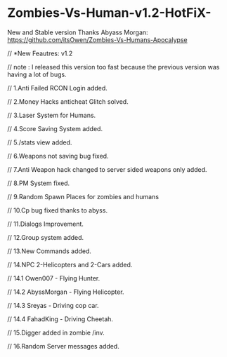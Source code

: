 # Zombies-Vs-Human-v1.2-HotFiX-

New and Stable version Thanks Abyass Morgan: https://github.com/itsOwen/Zombies-Vs-Humans-Apocalypse

// *New Feautres: v1.2

// note : I released this version too fast because the previous version was having a lot of bugs.

//  1.Anti Failed RCON Login added.

//  2.Money Hacks anticheat Glitch solved.

//  3.Laser System for Humans.

//  4.Score Saving System added.

//  5./stats view added.

//  6.Weapons not saving bug fixed.

//  7.Anti Weapon hack changed to server sided weapons only added.

//  8.PM System fixed.

//  9.Random Spawn Places for zombies and humans

//  10.Cp bug fixed thanks to abyss.

//  11.Dialogs Improvement.

//  12.Group system added.

//  13.New Commands added.

//  14.NPC 2-Helicopters and 2-Cars added.

//	14.1 Owen007 - Flying Hunter.

//  14.2 AbyssMorgan - Flying Helicopter.

//  14.3 Sreyas - Driving cop car.

//	14.4 FahadKing - Driving Cheetah.

//  15.Digger added in zombie /inv.

//  16.Random Server messages added.
